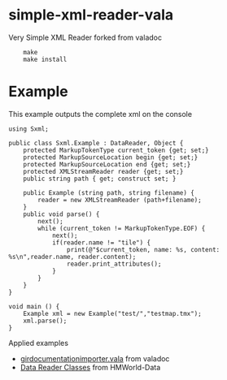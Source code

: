 simple-xml-reader-vala
======================

Very Simple XML Reader forked from valadoc

        make
        make install

Example
=======

This example outputs the complete xml on the console

```vala
using Sxml;

public class Sxml.Example : DataReader, Object {
	protected MarkupTokenType current_token {get; set;}
	protected MarkupSourceLocation begin {get; set;}
	protected MarkupSourceLocation end {get; set;}
	protected XMLStreamReader reader {get; set;}
	public string path { get; construct set; }

	public Example (string path, string filename) {
		reader = new XMLStreamReader (path+filename);
	}
	public void parse() {
		next();
		while (current_token != MarkupTokenType.EOF) {
			next();
			if(reader.name != "tile") {
				print(@"$current_token, name: %s, content: %s\n",reader.name, reader.content);
				reader.print_attributes();
			}
		}
	}
}

void main () {
	Example xml = new Example("test/","testmap.tmx");
	xml.parse();
}
```

Applied examples

 * [girdocumentationimporter.vala](http://git.gnome.org/browse/valadoc/tree/src/libvaladoc/importer/girdocumentationimporter.vala) from valadoc
 * [Data Reader Classes](https://github.com/JumpLink/HMWorld-Data/tree/master/src/XML) from HMWorld-Data